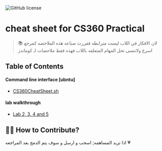 ![GitHub license](https://img.shields.io/badge/license-MIT-blue.svg)
#  cheat sheet for CS360 Practical
>📚  لان الافكار في اللاب ليست مترابطه فقررت صناعه هذه الملاحضه كمرجع اسرع ولاتنسى تحل المهام المتعلقه باللاب فهذه فقط ملاحضات لـ كوماندز  




##  Table of Contents
#### Command line interface [ubntu]
- [CS360CheatSheet.sh](https://github.com/CS360-OS-Practical/CS360-Practical-/blob/1048b05cc0a23599b1e2447eca4475cf176a163e/CS360CheatSheet.sh) 
#### lab walkthrough 
- [Lab 2, 3, 4 and 5](https://github.com/CS360-OS-Practical/CS360-Practical-/blob/35b4bc410d6147c0b0a4bd1d102b0c391b1def8a/walkthrough.md) 

## 🙌🏼 How to Contribute?
اذا تريد المساهمه; اسحب و ارسل و سوف يتم الدمج بعد المراجعه 💗  
